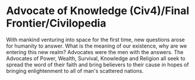 # Advocate of Knowledge (Civ4)/Final Frontier/Civilopedia

With mankind venturing into space for the first time, new questions arose for humanity to answer. What is the meaning of our existence, why are we entering this new realm? Advocates were the men with the answers. The Advocates of Power, Wealth, Survival, Knowledge and Religion all seek to spread the word of their faith and bring believers to their cause in hopes of bringing enlightenment to all of man's scattered nations.